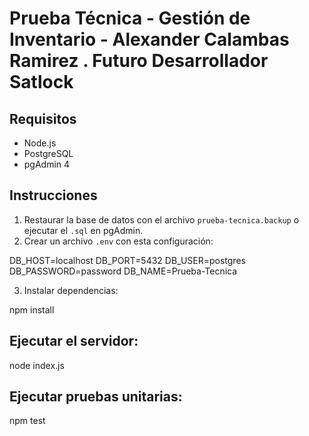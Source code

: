 # Prueba Técnica - Gestión de Inventario - Alexander Calambas Ramirez . Futuro Desarrollador Satlock

## Requisitos

- Node.js
- PostgreSQL
- pgAdmin 4

## Instrucciones

1. Restaurar la base de datos con el archivo `prueba-tecnica.backup` o ejecutar el `.sql` en pgAdmin.
2. Crear un archivo `.env` con esta configuración:

DB_HOST=localhost
DB_PORT=5432
DB_USER=postgres
DB_PASSWORD=password
DB_NAME=Prueba-Tecnica

3. Instalar dependencias:

npm install

## Ejecutar el servidor:

node index.js

## Ejecutar pruebas unitarias:

npm test